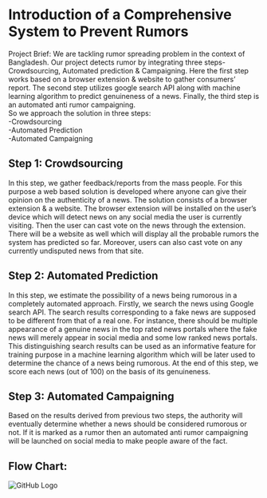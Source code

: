 # Introduction of a Comprehensive System to Prevent Rumors

Project Brief: 
We are tackling rumor spreading problem in the context of Bangladesh.
Our project detects rumor by integrating three steps- Crowdsourcing, Automated prediction & Campaigning. Here the first step works based on a browser extension & website to gather consumers’ report. The second step utilizes google search API  along with machine learning algorithm to predict genuineness of a news. Finally, the third step is an automated anti rumor campaigning.  
So we approach the solution in three steps:  
-Crowdsourcing  
-Automated Prediction  
-Automated Campaigning  

## Step 1: Crowdsourcing  
In this step, we gather feedback/reports from the mass people. For this purpose a web based solution is developed where anyone can give their opinion on the authenticity of a news. The solution consists of a browser extension & a website. The browser extension will be installed on the user’s device which will detect news on any social media the user is currently visiting. Then the user can cast vote on the news through the extension. There will be a website as well which will display all the probable rumors the system has predicted so far. Moreover, users can also cast vote on any currently undisputed news from that site.  
## Step 2: Automated Prediction  
In this step, we estimate the possibility of a news being rumorous in a completely automated approach. Firstly, we search the news using Google search API. The search results corresponding to a fake news are supposed to be different from that of a real one. For instance, there should be multiple appearance of a genuine news in the top rated news portals where the fake news will merely appear in social media and some low ranked news portals. This distinguishing search results can be used as an informative feature for training purpose in a machine learning algorithm which will be later used to determine the chance of a news being rumorous. At the end of this step, we score each news (out of 100) on the basis of its genuineness.  
## Step 3: Automated Campaigning  
Based on the results derived from previous two steps, the authority will eventually determine whether a news should be considered rumorous or not. If it is marked as a rumor then an automated anti rumor campaigning will be launched on social media to make people aware of the fact.  
## Flow Chart:  
![GitHub Logo](/images/logo.png)


